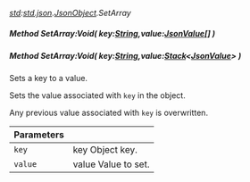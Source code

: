 _[std](../../modules/std/std-module.md):[std.json](../../modules/std/std-json.md).[JsonObject](../../modules/std/std-json-jsonobject.md).SetArray_
##### Method SetArray:Void( key:[String](../../modules/wonkey/wonkey-types-string.md),value:[JsonValue](../../modules/std/std-json-jsonvalue.md)[] )
##### Method SetArray:Void( key:[String](../../modules/wonkey/wonkey-types-string.md),value:[Stack](../../modules/std/std-collections-stack.md)<[JsonValue](../../modules/std/std-json-jsonvalue.md)> )
Sets a key to a value.

Sets the value associated with `key` in the object.

Any previous value associated with `key` is overwritten.

| Parameters |    |
|:-----------|:---|
| `key` | key Object key. |
| `value` | value Value to set. |
